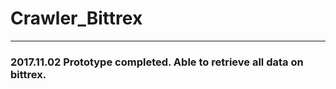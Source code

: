 # Crawler_Bittrex
***
### **2017.11.02** Prototype completed. Able to retrieve all data on bittrex.
